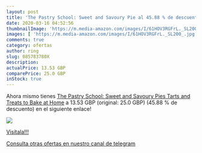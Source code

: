 ```yaml
---
layout: post
title: 'The Pastry School: Sweet and Savoury Pie al 45.88 % de descuento'
date: 2020-03-16 04:52:56
thumbnailImage: 'https://m.media-amazon.com/images/I/61HOV3RGFrL._SL200_.jpg'
images: [ 'https://m.media-amazon.com/images/I/61HOV3RGFrL._SL200_.jpg' ]
comments: true
category: ofertas
author: ring
slug: 085783780X
description:
actualPrice: 13.53 GBP
comparePrice: 25.0 GBP
inStock: true
---
```


Ahora mismo tienes [The Pastry School: Sweet and Savoury Pies  Tarts and Treats to Bake at Home](https://www.amazon.co.uk/dp/085783780X/?tag=redken01-21) a 13.53 GBP (original: 25.0 GBP) (45.88 %  de descuento) en el siguiente enlace!

[![](https://m.media-amazon.com/images/I/61HOV3RGFrL._SL200_.jpg)](https://www.amazon.co.uk/dp/085783780X/?tag=redken01-21)

[Visítala!!!](https://www.amazon.co.uk/dp/085783780X/?tag=redken01-21)

[Consulta otras ofertas en nuestro canal de telegram](https://t.me/s/ofertas25)

